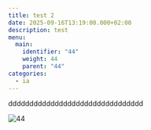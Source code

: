 ```yaml
---
title: test 2
date: 2025-09-16T13:19:00.000+02:00
description: test
menu:
  main:
    identifier: "44"
    weight: 44
    parent: "44"
categories:
  - ia
---
```

dddddddddddddddddddddddddddddddd



![44](/images/uploads/f8nnaiz__400x400.jpg "44")
